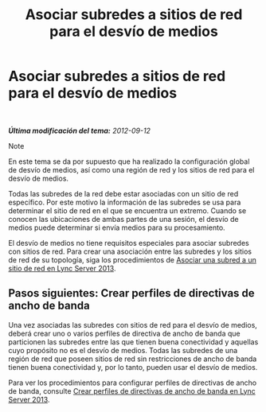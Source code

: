 ﻿---
title: Asociar subredes a sitios de red para el desvío de medios
TOCTitle: Asociar subredes a sitios de red para el desvío de medios
ms:assetid: 5bc632b7-1446-470f-b332-48ea0ca4d1fd
ms:mtpsurl: https://technet.microsoft.com/es-es/library/Gg398401(v=OCS.15)
ms:contentKeyID: 48275385
ms.date: 01/07/2017
mtps_version: v=OCS.15
ms.translationtype: HT
---

# Asociar subredes a sitios de red para el desvío de medios

 

_**Última modificación del tema:** 2012-09-12_


> [!NOTE]
> En este tema se da por supuesto que ha realizado la configuración global de desvío de medios, así como una región de red y los sitios de red para el desvío de medios.



Todas las subredes de la red debe estar asociadas con un sitio de red específico. Por este motivo la información de las subredes se usa para determinar el sitio de red en el que se encuentra un extremo. Cuando se conocen las ubicaciones de ambas partes de una sesión, el desvío de medios puede determinar si envía medios para su procesamiento.

El desvío de medios no tiene requisitos especiales para asociar subredes con sitios de red. Para crear una asociación entre las subredes y los sitios de red de su topología, siga los procedimientos de [Asociar una subred a un sitio de red en Lync Server 2013](lync-server-2013-associate-a-subnet-with-a-network-site.md).

## Pasos siguientes: Crear perfiles de directivas de ancho de banda

Una vez asociadas las subredes con sitios de red para el desvío de medios, deberá crear uno o varios perfiles de directiva de ancho de banda que particionen las subredes entre las que tienen buena conectividad y aquellas cuyo propósito no es el desvío de medios. Todas las subredes de una región de red que poseen sitios de red sin restricciones de ancho de banda tienen buena conectividad y, por lo tanto, pueden usar el desvío de medios.

Para ver los procedimientos para configurar perfiles de directivas de ancho de banda, consulte [Crear perfiles de directivas de ancho de banda en Lync Server 2013](lync-server-2013-create-bandwidth-policy-profiles.md).

